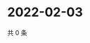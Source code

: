 # 2022-02-03

共 0 条

<!-- BEGIN WEIBO -->
<!-- 最后更新时间 Thu Feb 03 2022 21:12:35 GMT+0800 (China Standard Time) -->

<!-- END WEIBO -->
